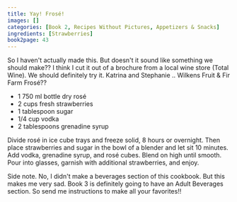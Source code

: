 ```yaml
---
title: Yay! Frosé!
images: []
categories: [Book 2, Recipes Without Pictures, Appetizers & Snacks]
ingredients: [Strawberries]
book2page: 43
---
```


So I haven't actually made this. But doesn't it sound like something we should make?? I think I cut it out of a brochure from a local wine store (Total Wine). We should definitely try it. Katrina and Stephanie .. Wilkens Fruit & Fir Farm Frosé?? 

- 1 750 ml bottle dry rosé
- 2 cups fresh strawberries
- 1 tablespoon sugar
- 1/4 cup vodka
- 2 tablespoons grenadine syrup

Divide rosé in ice cube trays and freeze solid, 8 hours or overnight. Then place strawberries and sugar in the bowl of a blender and let sit 10 minutes. Add vodka, grenadine syrup, and rosé cubes. Blend on high until smooth. Pour into glasses, garnish with additional strawberries, and enjoy. 

Side note. No, I didn't make a beverages section of this cookbook. But this makes me very sad. Book 3 is definitely going to have an Adult Beverages section. So send me instructions to make all your favorites!!